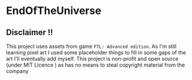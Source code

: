 # EndOfTheUniverse

## Disclaimer !!
This project uses assets from game `FTL: Advanced edition`. As I'm still learning pixel art I used some placeholder things to fill in
some gaps of the art I'll eventually add myself. This project is non-profit and open source (under MIT Licence ) as has no
means to steal copyright material from the company
